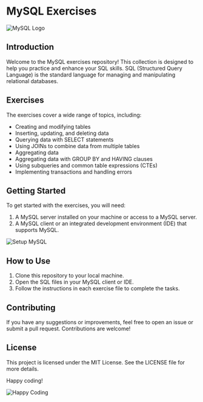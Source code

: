 # MySQL Exercises

![MySQL Logo](https://www.mysql.com/common/logos/logo-mysql-170x115.png)

## Introduction
Welcome to the MySQL exercises repository! This collection is designed to help you practice and enhance your SQL skills. SQL (Structured Query Language) is the standard language for managing and manipulating relational databases.

## Exercises
The exercises cover a wide range of topics, including:
- Creating and modifying tables
- Inserting, updating, and deleting data
- Querying data with SELECT statements
- Using JOINs to combine data from multiple tables
- Aggregating data
- Aggregating data with GROUP BY and HAVING clauses
- Using subqueries and common table expressions (CTEs)
- Implementing transactions and handling errors

## Getting Started
To get started with the exercises, you will need:
1. A MySQL server installed on your machine or access to a MySQL server.
2. A MySQL client or an integrated development environment (IDE) that supports MySQL.

![Setup MySQL](https://www.mysql.com/common/logos/logo-mysql-170x115.png)

## How to Use
1. Clone this repository to your local machine.
2. Open the SQL files in your MySQL client or IDE.
3. Follow the instructions in each exercise file to complete the tasks.

## Contributing
If you have any suggestions or improvements, feel free to open an issue or submit a pull request. Contributions are welcome!

## License
This project is licensed under the MIT License. See the LICENSE file for more details.

Happy coding!

![Happy Coding](https://www.mysql.com/common/logos/logo-mysql-170x115.png)
